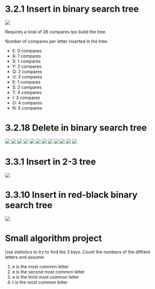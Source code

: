# 3.2.1 Insert in binary search tree

![](res/3.2.1.png)

Requires a total of 28 compares tpo build the tree.

Number of compares per letter inserted in the tree:
- E: 0 compares
- A: 1 compares
- S: 1 compares
- Y: 2 compares
- Q: 2 compares
- U: 3 compares
- E: 1 compares
- S: 2 compares
- T: 4 compares
- I: 3 compares
- O: 4 compares
- N: 5 compares

# 3.2.18 Delete in binary search tree

![](res/3.2.18-0.png)
![](res/3.2.18-1.png)
![](res/3.2.18-2.png)
![](res/3.2.18-3.png)
![](res/3.2.18-4.png)
![](res/3.2.18-5.png)
![](res/3.2.18-6.png)
![](res/3.2.18-7.png)
![](res/3.2.18-8.png)
![](res/3.2.18-9.png)
![](res/3.2.18-10.png)
![](res/3.2.18-11.png)

# 3.3.1 Insert in 2-3 tree

![](res/3.3.1.png)

# 3.3.10 Insert in red-black binary search tree

![](res/3.3.10.png)

# Small algorithm project

Use statistics to try to find the 3 keys. Count the numbers of the diffrent letters and assume:
1. e is the most common letter
2. e is the second most common letter
3. e is the thrid most common letter
4. t is the most common letter
